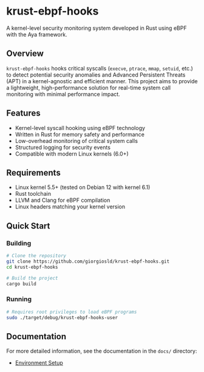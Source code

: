 # krust-ebpf-hooks

A kernel-level security monitoring system developed in Rust using eBPF with the Aya framework.

## Overview

`krust-ebpf-hooks` hooks critical syscalls (`execve`, `ptrace`, `mmap`, `setuid`, etc.) to detect potential security anomalies and Advanced Persistent Threats (APT) in a kernel-agnostic and efficient manner. This project aims to provide a lightweight, high-performance solution for real-time system call monitoring with minimal performance impact.

## Features

- Kernel-level syscall hooking using eBPF technology
- Written in Rust for memory safety and performance
- Low-overhead monitoring of critical system calls
- Structured logging for security events
- Compatible with modern Linux kernels (6.0+)

## Requirements

- Linux kernel 5.5+ (tested on Debian 12 with kernel 6.1)
- Rust toolchain
- LLVM and Clang for eBPF compilation
- Linux headers matching your kernel version

## Quick Start

### Building

```bash
# Clone the repository
git clone https://github.com/giorgiosld/krust-ebpf-hooks.git
cd krust-ebpf-hooks

# Build the project
cargo build
```

### Running

```bash
# Requires root privileges to load eBPF programs
sudo ./target/debug/krust-ebpf-hooks-user
```

## Documentation

For more detailed information, see the documentation in the `docs/` directory:

- [Environment Setup](docs/environment-setup.md)

<!--
## Prerequisites

1. stable rust toolchains: `rustup toolchain install stable`
1. nightly rust toolchains: `rustup toolchain install nightly --component rust-src`
1. (if cross-compiling) rustup target: `rustup target add ${ARCH}-unknown-linux-musl`
1. (if cross-compiling) LLVM: (e.g.) `brew install llvm` (on macOS)
1. (if cross-compiling) C toolchain: (e.g.) [`brew install filosottile/musl-cross/musl-cross`](https://github.com/FiloSottile/homebrew-musl-cross) (on macOS)
1. bpf-linker: `cargo install bpf-linker` (`--no-default-features` on macOS)

## Build & Run

Use `cargo build`, `cargo check`, etc. as normal. Run your program with:

```shell
cargo run --release --config 'target."cfg(all())".runner="sudo -E"'
```

Cargo build scripts are used to automatically build the eBPF correctly and include it in the
program.

## Cross-compiling on macOS

Cross compilation should work on both Intel and Apple Silicon Macs.

```shell
CC=${ARCH}-linux-musl-gcc cargo build --package krust-ebpf-hooks --release \
  --target=${ARCH}-unknown-linux-musl \
  --config=target.${ARCH}-unknown-linux-musl.linker=\"${ARCH}-linux-musl-gcc\"
```
The cross-compiled program `target/${ARCH}-unknown-linux-musl/release/krust-ebpf-hooks` can be
copied to a Linux server or VM and run there.
-->
